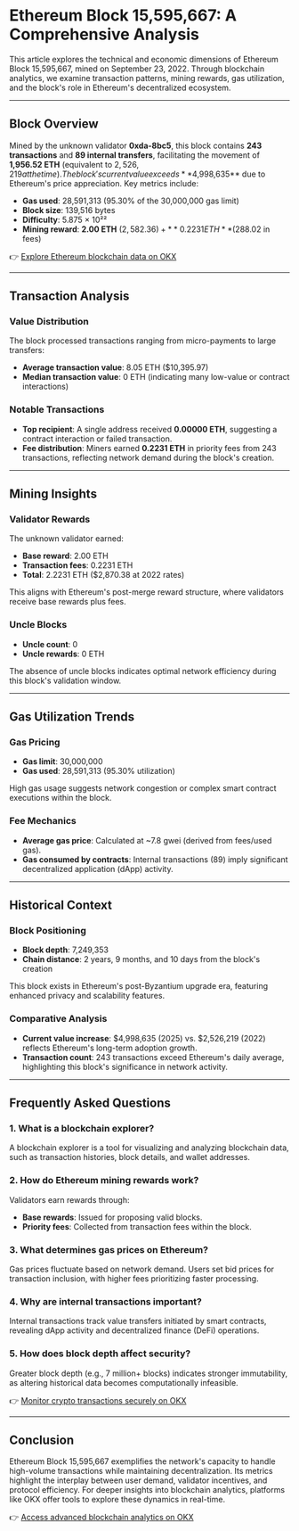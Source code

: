# Ethereum Block 15,595,667: A Comprehensive Analysis  

This article explores the technical and economic dimensions of Ethereum Block 15,595,667, mined on September 23, 2022. Through blockchain analytics, we examine transaction patterns, mining rewards, gas utilization, and the block's role in Ethereum's decentralized ecosystem.  

---

## Block Overview  

Mined by the unknown validator **0xda-8bc5**, this block contains **243 transactions** and **89 internal transfers**, facilitating the movement of **1,956.52 ETH** (equivalent to $2,526,219 at the time). The block's current value exceeds **$4,998,635** due to Ethereum's price appreciation. Key metrics include:  

- **Gas used**: 28,591,313 (95.30% of the 30,000,000 gas limit)  
- **Block size**: 139,516 bytes  
- **Difficulty**: 5.875 × 10²²  
- **Mining reward**: **2.00 ETH** ($2,582.36) + **0.2231 ETH** ($288.02 in fees)  

👉 [Explore Ethereum blockchain data on OKX](https://bit.ly/okx-bonus)  

---

## Transaction Analysis  

### Value Distribution  
The block processed transactions ranging from micro-payments to large transfers:  
- **Average transaction value**: 8.05 ETH ($10,395.97)  
- **Median transaction value**: 0 ETH (indicating many low-value or contract interactions)  

### Notable Transactions  
- **Top recipient**: A single address received **0.00000 ETH**, suggesting a contract interaction or failed transaction.  
- **Fee distribution**: Miners earned **0.2231 ETH** in priority fees from 243 transactions, reflecting network demand during the block's creation.  

---

## Mining Insights  

### Validator Rewards  
The unknown validator earned:  
- **Base reward**: 2.00 ETH  
- **Transaction fees**: 0.2231 ETH  
- **Total**: 2.2231 ETH ($2,870.38 at 2022 rates)  

This aligns with Ethereum's post-merge reward structure, where validators receive base rewards plus fees.  

### Uncle Blocks  
- **Uncle count**: 0  
- **Uncle rewards**: 0 ETH  

The absence of uncle blocks indicates optimal network efficiency during this block's validation window.  

---

## Gas Utilization Trends  

### Gas Pricing  
- **Gas limit**: 30,000,000  
- **Gas used**: 28,591,313 (95.30% utilization)  

High gas usage suggests network congestion or complex smart contract executions within the block.  

### Fee Mechanics  
- **Average gas price**: Calculated at ~7.8 gwei (derived from fees/used gas).  
- **Gas consumed by contracts**: Internal transactions (89) imply significant decentralized application (dApp) activity.  

---

## Historical Context  

### Block Positioning  
- **Block depth**: 7,249,353  
- **Chain distance**: 2 years, 9 months, and 10 days from the block's creation  

This block exists in Ethereum's post-Byzantium upgrade era, featuring enhanced privacy and scalability features.  

### Comparative Analysis  
- **Current value increase**: $4,998,635 (2025) vs. $2,526,219 (2022) reflects Ethereum's long-term adoption growth.  
- **Transaction count**: 243 transactions exceed Ethereum's daily average, highlighting this block's significance in network activity.  

---

## Frequently Asked Questions  

### 1. What is a blockchain explorer?  
A blockchain explorer is a tool for visualizing and analyzing blockchain data, such as transaction histories, block details, and wallet addresses.  

### 2. How do Ethereum mining rewards work?  
Validators earn rewards through:  
- **Base rewards**: Issued for proposing valid blocks.  
- **Priority fees**: Collected from transaction fees within the block.  

### 3. What determines gas prices on Ethereum?  
Gas prices fluctuate based on network demand. Users set bid prices for transaction inclusion, with higher fees prioritizing faster processing.  

### 4. Why are internal transactions important?  
Internal transactions track value transfers initiated by smart contracts, revealing dApp activity and decentralized finance (DeFi) operations.  

### 5. How does block depth affect security?  
Greater block depth (e.g., 7 million+ blocks) indicates stronger immutability, as altering historical data becomes computationally infeasible.  

👉 [Monitor crypto transactions securely on OKX](https://bit.ly/okx-bonus)  

---

## Conclusion  

Ethereum Block 15,595,667 exemplifies the network's capacity to handle high-volume transactions while maintaining decentralization. Its metrics highlight the interplay between user demand, validator incentives, and protocol efficiency. For deeper insights into blockchain analytics, platforms like OKX offer tools to explore these dynamics in real-time.  

👉 [Access advanced blockchain analytics on OKX](https://bit.ly/okx-bonus)